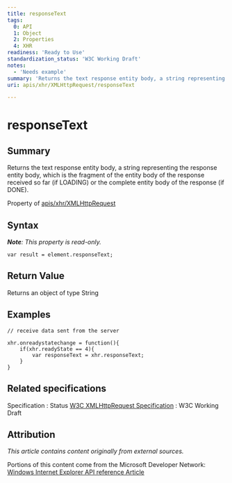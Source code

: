 ```yaml
---
title: responseText
tags:
  0: API
  1: Object
  2: Properties
  4: XHR
readiness: 'Ready to Use'
standardization_status: 'W3C Working Draft'
notes:
  - 'Needs example'
summary: 'Returns the text response entity body, a string representing the response entity body, which is the fragment of the entity body of the response received so far (if LOADING) or the complete entity body of the response (if DONE).'
uri: apis/xhr/XMLHttpRequest/responseText

---
```

# responseText

## Summary

Returns the text response entity body, a string representing the response entity body, which is the fragment of the entity body of the response received so far (if LOADING) or the complete entity body of the response (if DONE).

<span data-meta="applies_to" data-type="key">Property of <span data-type="value">[apis/xhr/XMLHttpRequest](/apis/xhr/XMLHttpRequest)</span></span>

## Syntax

***Note**: This property is read-only.*

``` {.js}
var result = element.responseText;
```

## Return Value

<span data-meta="return" data-type="key">Returns an object of type <span data-type="value">String</span></span>

## Examples

``` {.js}
// receive data sent from the server

xhr.onreadystatechange = function(){
    if(xhr.readyState == 4){
        var responseText = xhr.responseText;
    }
}
```

## Related specifications

Specification
:   Status
[W3C XMLHttpRequest Specification](http://www.w3.org/TR/XMLHttpRequest/)
:   W3C Working Draft

## Attribution

*This article contains content originally from external sources.*

Portions of this content come from the Microsoft Developer Network: [Windows Internet Explorer API reference Article](http://msdn.microsoft.com/en-us/library/ie/hh828809%28v=vs.85%29.aspx)

